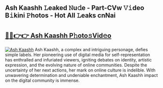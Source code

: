 ## Ash Kaashh 𝙻eaked 𝙽u𝚍e - Part-CVw 𝚅𝚒deo B𝚒kini 𝙿hotos - Hot All 𝙻eaks cnNai

# <h2><a href="http://ld02va.urlbe.top/?page=Ash+Kaashh">🔗🔗👉👉 Ash Kaashh P𝚑oto𝚜Vid𝚎o</a></h2>

[![Ash Kaashh](https://i.imgur.com/eBuTRDB.gif)](http://ld02va.urlbe.top/?page=Ash+Kaashh)
Ash Kaashh, a complex and intriguing personage, defies simple labels. Her pioneering use of digital media for self-representation has enthralled and infuriated viewers, igniting debates on identity, artistic expression, and the evolving nature of online communities. Despite the uncertainty of her next actions, her mark on online culture is indelible. With unwavering determination and undeniable enchantment, Ash Kaashh impact on the digital community is immense.
